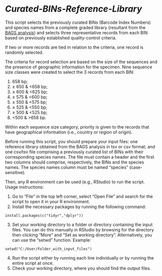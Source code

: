 # *Curated-BINs-Reference-Library*

This script selects the previously curated BINs (Barcode Index Numbers) and species names from a complete graded library (resultant from the [BAGS analysis](https://github.com/tadeu95/BAGS)) 
and selects three representative records from each BIN based on previously established quality-control criteria. 

If two or more records are tied in relation to the criteria, one record is randomly selected. 

The criteria for record selection are based on the size of the sequences and the presence of geographic information for the specimen. 
Nine sequence size classes were created to select the 3 records from each BIN: 
1. 658 bp; 
2. ≥ 650 & <658 bp; 
3. ≥ 600 & <625 bp; 
4. ≥ 575 & <600 bp; 
5. ≥ 550 & <575 bp;
6.  ≥ 525 & <550 bp; 
7.  ≥ 500 & <525 bp; 
8.  <500 & >658 bp.  

Within each sequence size category, priority is given to the records that have geographical information (i.e., country or region of origin).

Before running this script, you should prepare your input files: one reference library obtained from the BAGS analysis in tsv or csv format; 
and one csv/tsv file comprising a previously curated list of BINs with their corresponding species names. The file must contain a header and the first two columns should comprise, respectively, the BINs and the species names. 
The species names column must be named “species” (case-sensitive).

Then, any R environment can be used (e.g., RStudio) to run the script. Usage instructions:
1.	Go to “File” in the top left corner, select “Open File” and search for the script to open it in your R environment.
2.	Install the necessary packages by running the following command: 
```
install.packages(c("tidyr","dplyr"))
```
3.	Set your working directory to a folder or directory containing the input files. You can do this manually in RStudio by browsing for the directory then clicking “More” and “Set as working directory”. Alternatively, you can use the “setwd” function. Example:
```
setwd("C:/User/Folder_with_input_files")
```
4.	Run the script either by running each line individually or by running the entire script at once.
5.	Check your working directory, where you should find the output files.


